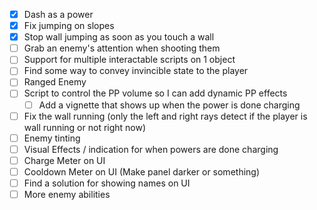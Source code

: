 
- [x] Dash as a power
- [x] Fix jumping on slopes
- [x] Stop wall jumping as soon as you touch a wall
- [ ] Grab an enemy's attention when shooting them
- [ ] Support for multiple interactable scripts on 1 object
- [ ] Find some way to convey invincible state to the player
- [ ] Ranged Enemy
- [ ] Script to control the PP volume so I can add dynamic PP effects
	- [ ] Add a vignette that shows up when the power is done charging
- [ ] Fix the wall running (only the left and right rays detect if the player is wall running or not right now)
- [ ] Enemy tinting
- [ ] Visual Effects / indication for when powers are done charging
- [ ] Charge Meter on UI
- [ ] Cooldown Meter on UI (Make panel darker or something)
- [ ] Find a solution for showing names on UI
- [ ] More enemy abilities
